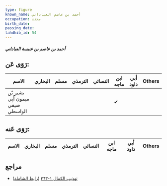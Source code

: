 ```yaml
---
type: figure
known_name: أحمد بن عاصم العباداني
occupation: محدث
birth_date:
passing_date:
tahdhib_id: 54
---
```

##### أحمد بن عاصم بن عنبسة العباداني

## رَوَى عَن:
| الاسم                             | البخاري | مسلم | الترمذي | النسائي | ابن ماجه | أبي داود | Others |
| --------------------------------- | ------- | ---- | ------- | ------- | -------- | -------- | ------ |
| بشير بْن ميمون أَبِي صيفي الواسطي |         |      |         |         | ✔        |          |        |
## رَوَى عَنه:
| الاسم | البخاري | مسلم | الترمذي | النسائي | ابن ماجه | أبي داود | Others |
| ----- | ------- | ---- | ------- | ------- | -------- | -------- | ------ |
## مراجع
- [تهذيب الكمال ١-٣٦٣](obsidian://open?vault=Tahdhib-al-Kamal&file=Figures/٥٤-أحمد%20بن%20عاصم%20بن%20عنبسة%20العباداني) ([رابط الشاملة](https://shamela.ws/book/3722/362))